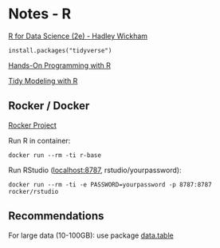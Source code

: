 # Notes - R

[R for Data Science (2e) - Hadley Wickham](https://r4ds.hadley.nz/)  

```
install.packages("tidyverse")
```

[Hands-On Programming with R](https://rstudio-education.github.io/hopr/)

[Tidy Modeling with R](https://www.tmwr.org/)  


## Rocker / Docker

[Rocker Project](https://rocker-project.org/)  


Run R in container:
```
docker run --rm -ti r-base
```

Run RStudio ([localhost:8787](http://localhost:8787), rstudio/yourpassword):

```
docker run --rm -ti -e PASSWORD=yourpassword -p 8787:8787 rocker/rstudio
```


## Recommendations

For large data (10-100GB): use package
[data.table](https://github.com/Rdatatable/data.table)

